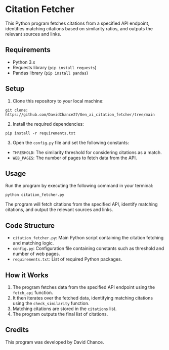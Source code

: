 
# Citation Fetcher

This Python program fetches citations from a specified API endpoint, identifies matching citations based on similarity ratios, and outputs the relevant sources and links.

## Requirements

- Python 3.x
- Requests library (`pip install requests`)
- Pandas library (`pip install pandas`)

## Setup

1. Clone this repository to your local machine:

```
git clone: https://github.com/DavidChance27/Gen_ai_citation_fetcher/tree/main
```

2. Install the required dependencies:

```
pip install -r requirements.txt
```

3. Open the `config.py` file and set the following constants:

- `THRESHOLD`: The similarity threshold for considering citations as a match.
- `WEB_PAGES`: The number of pages to fetch data from the API.

## Usage

Run the program by executing the following command in your terminal:

```
python citation_fetcher.py
```

The program will fetch citations from the specified API, identify matching citations, and output the relevant sources and links.

## Code Structure

- `citation_fetcher.py`: Main Python script containing the citation fetching and matching logic.
- `config.py`: Configuration file containing constants such as threshold and number of web pages.
- `requirements.txt`: List of required Python packages.

## How it Works

1. The program fetches data from the specified API endpoint using the `fetch_api` function.
2. It then iterates over the fetched data, identifying matching citations using the `check_similarity` function.
3. Matching citations are stored in the `citations` list.
4. The program outputs the final list of citations.

## Credits

This program was developed by David Chance.
